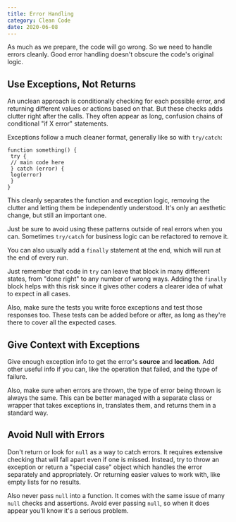 ```yaml
---
title: Error Handling
category: Clean Code
date: 2020-06-08
---
```


As much as we prepare, the code will go wrong. So we need to handle errors cleanly. Good error handling doesn't obscure the code's original logic.

## Use Exceptions, Not Returns

An unclean approach is conditionally checking for each possible error, and returning different values or actions based on that. But these checks adds clutter right after the calls. They often appear as long, confusion chains of conditional "if X error" statements.

Exceptions follow a much cleaner format, generally like so with `try/catch`:

```
function something() {
 try {
 // main code here
 } catch (error) {
 log(error)
 }
}
```

This cleanly separates the function and exception logic, removing the clutter and letting them be independently understood. It's only an aesthetic change, but still an important one.

Just be sure to avoid using these patterns outside of real errors when you can. Sometimes `try/catch` for business logic can be refactored to remove it.

You can also usually add a `finally` statement at the end, which will run at the end of every run.

Just remember that code in `try` can leave that block in many different states, from "done right" to any number of wrong ways. Adding the `finally` block helps with this risk since it gives other coders a clearer idea of what to expect in all cases.

Also, make sure the tests you write force exceptions and test those responses too. These tests can be added before or after, as long as they're there to cover all the expected cases.

## Give Context with Exceptions

Give enough exception info to get the error's **source** and **location.** Add other useful info if you can, like the operation that failed, and the type of failure.

Also, make sure when errors are thrown, the type of error being thrown is always the same. This can be better managed with a separate class or wrapper that takes exceptions in, translates them, and returns them in a standard way.

## Avoid Null with Errors

Don't return or look for `null` as a way to catch errors. It requires extensive checking that will fall apart even if one is missed. Instead, try to throw an exception or return a "special case" object which handles the error separately and appropriately. Or returning easier values to work with, like empty lists for no results.

Also never pass `null` into a function. It comes with the same issue of many `null` checks and assertions. Avoid ever passing `null`, so when it does appear you'll know it's a serious problem.
